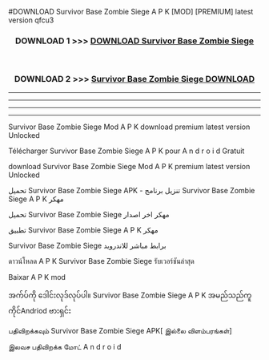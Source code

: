 #DOWNLOAD Survivor Base Zombie Siege  A P K [MOD] [PREMIUM] latest version qfcu3



<div align="center">

<h3>DOWNLOAD 1 >>> <a href="https://teeasianyam.web.app?sq=Survivor Base Zombie Siege ">DOWNLOAD Survivor Base Zombie Siege  </a></h3><br>

<h3>DOWNLOAD 2 >>> <a href="https://teeasianyam.web.app?sq=Survivor Base Zombie Siege  ">Survivor Base Zombie Siege   DOWNLOAD </a></h3>

</div>


----------------------------------------------------------

----------------------------------------------------------

----------------------------------------------------------

----------------------------------------------------------


Survivor Base Zombie Siege   Mod A P K download premium latest version Unlocked

Télécharger Survivor Base Zombie Siege   A P K pour A n d r o i d Gratuit

download Survivor Base Zombie Siege   Mod A P K premium latest version Unlocked

تحميل Survivor Base Zombie Siege   APK - تنزيل برنامج Survivor Base Zombie Siege   A P K مهكر

تحميل Survivor Base Zombie Siege   مهكر اخر اصدار

تطبيق Survivor Base Zombie Siege   A P K مهكر

Survivor Base Zombie Siege   برابط مباشر للاندرويد

ดาวน์โหลด A P K Survivor Base Zombie Siege   รับเวอร์ชันล่าสุด

Baixar A P K mod

အက်ပ်ကို ဒေါင်းလုဒ်လုပ်ပါ။ Survivor Base Zombie Siege   A P K အမည်သည်ကူကိုင်Andriod ဗားရှင်း

பதிவிறக்கவும் Survivor Base Zombie Siege   APK[ இல்லை விளம்பரங்கள்] 
 
இலவச பதிவிறக்க மோட் A n d r o i d



